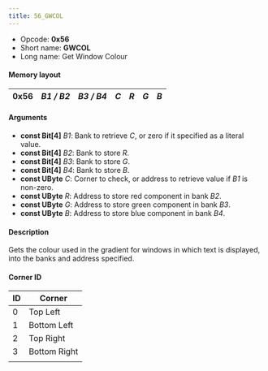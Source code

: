 ```yaml
---
title: 56_GWCOL
---
```


- Opcode: **0x56**
- Short name: **GWCOL**
- Long name: Get Window Colour

#### Memory layout

| 0x56 | *B1 / B2* | *B3 / B4* | *C* | *R* | *G* | *B* |
|------|-----------|-----------|-----|-----|-----|-----|

#### Arguments

- **const Bit\[4\]** *B1*: Bank to retrieve *C*, or zero if it specified as a literal value.
- **const Bit\[4\]** *B2*: Bank to store *R*.
- **const Bit\[4\]** *B3*: Bank to store *G*.
- **const Bit\[4\]** *B4*: Bank to store *B*.
- **const UByte** *C*: Corner to check, or address to retrieve value if *B1* is non-zero.
- **const UByte** *R*: Address to store red component in bank *B2*.
- **const UByte** *G*: Address to store green component in bank *B3*.
- **const UByte** *B*: Address to store blue component in bank *B4*.

#### Description

Gets the colour used in the gradient for windows in which text is displayed, into the banks and address specified.

#### Corner ID

| ID  | Corner       |
|-----|--------------|
| 0   | Top Left     |
| 1   | Bottom Left  |
| 2   | Top Right    |
| 3   | Bottom Right |
|     |              |

